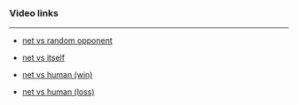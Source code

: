 ### Video links 
---

* [net vs random opponent](https://www.youtube.com/watch?v=WPUsmzURbkM&feature=emb_title)

* [net vs itself](https://www.youtube.com/watch?v=NXPjpt1bCoI&feature=emb_logo)

* [net vs human (win)](https://www.youtube.com/watch?v=q91csc8kmtc&feature=emb_logo)

* [net vs human (loss)](https://www.youtube.com/watch?v=LAqMl2wZLMQ&feature=emb_logo)